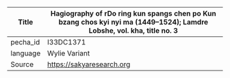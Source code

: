 |Title | Hagiography of rDo ring kun spangs chen po Kun bzang chos kyi nyi ma (1449–1524); Lamdre Lobshe, vol. kha, title no. 3 
| --- | --- 
|pecha_id | I33DC1371
|language | Wylie Variant
|Source | https://sakyaresearch.org